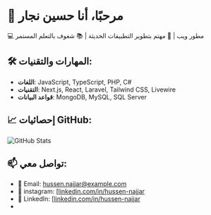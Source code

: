 # 👋 مرحبًا، أنا حسين نجار

💻 مطور ويب | 🚀 مهتم بتطوير التطبيقات الحديثة | 📚 شغوف بالتعلم المستمر

## 🛠️ المهارات والتقنيات:
- **اللغات**: JavaScript, TypeScript, PHP, C#
- **التقنيات**: Next.js, React, Laravel, Tailwind CSS, Livewire
- **قواعد البيانات**: MongoDB, MySQL, SQL Server

## 📈 إحصائيات GitHub:
![GitHub Stats](https://github-readme-stats.vercel.app/api?username=hussenNajjar1&show_icons=true&theme=radical)

## 📫 تواصل معي:
- 📧 Email: [hussen.najjar@example.com](mailto:hussen.najjar@example.com)
- 🔗 instagram: [[linkedin.com/in/hussen-najjar](https://www.linkedin.com/in/hussen-najjar](https://www.instagram.com/hussen.najjar?igsh=aDI3NGJjeXNhandw))
- 🔗 LinkedIn: [[linkedin.com/in/hussen-najjar](https://www.linkedin.com/in/hussen-najjar](https://www.linkedin.com/in/hussen-najjar-92778b265?utm_source=share&utm_campaign=share_via&utm_content=profile&utm_medium=android_app))
- 
